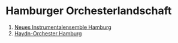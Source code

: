 # Hamburger Orchesterlandschaft

1. [Neues Instrumentalensemble Hamburg](https://www.nih-hamburg.de/)
2. [Haydn-Orchester Hamburg](https://www.haydn-orchester.de)
